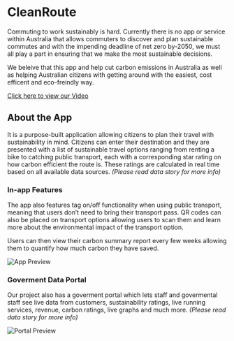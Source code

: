 # CleanRoute

Commuting to work sustainably is hard. Currently there is no app or service within Australia that allows commuters to discover and plan sustainable commutes and with the impending deadline of net zero by-2050, we must all play a part in ensuring that we make the most sustainable decisions.

We beleive that this app and help cut carbon emissions in Australia as well as helping Australian citizens with getting around with the easiest, cost efficent and eco-freindly way.

[Click here to view our Video](https://youtu.be/HgpQ1JcBF4s)

## About the App

It is a purpose-built application allowing citizens to plan their travel with sustainability in mind. Citizens can enter their destination and they are presented with a list of sustainable travel options ranging from renting a bike to catching public transport, each with a corresponding star rating on how carbon efficient the route is. These ratings are calculated in real time based on all available data sources. *(Please read data story for more info)*

### In-app Features 

The app also features tag on/off functionality when using public transport, meaning that users don’t need to bring their transport pass. QR codes can also be placed on transport options allowing users to scan them and learn more about the environmental impact of the transport option.

Users can then view their carbon summary report every few weeks allowing them to quantify how much carbon they have saved.

![App Preview](https://raw.githubusercontent.com/urban-threshold/image-base/main/CleanRoute%20-%20App%20Preview.png)

### Goverment Data Portal

Our project also has a goverment portal which lets staff and govermental staff see live data from customers, sustainability ratings, live running services, revenue, carbon ratings, live graphs and much more. *(Please read data story for more info)*

![Portal Preview](https://raw.githubusercontent.com/urban-threshold/image-base/main/CleanRoute%20-%20Gov%20Portal%20Preview.png)
